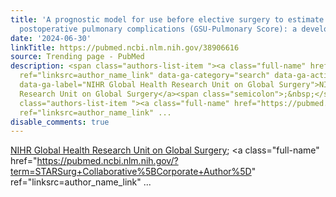 ```yaml
---
title: 'A prognostic model for use before elective surgery to estimate the risk of
  postoperative pulmonary complications (GSU-Pulmonary Score): a development ...'
date: '2024-06-30'
linkTitle: https://pubmed.ncbi.nlm.nih.gov/38906616
source: Trending page - PubMed
description: <span class="authors-list-item "><a class="full-name" href="https://pubmed.ncbi.nlm.nih.gov/?term=NIHR+Global+Health+Research+Unit+on+Global+Surgery%5BCorporate+Author%5D"
  ref="linksrc=author_name_link" data-ga-category="search" data-ga-action="author_link"
  data-ga-label="NIHR Global Health Research Unit on Global Surgery">NIHR Global Health
  Research Unit on Global Surgery</a><span class="semicolon">;&nbsp;</span></span><span
  class="authors-list-item "><a class="full-name" href="https://pubmed.ncbi.nlm.nih.gov/?term=STARSurg+Collaborative%5BCorporate+Author%5D"
  ref="linksrc=author_name_link" ...
disable_comments: true
---
```

<span class="authors-list-item "><a class="full-name" href="https://pubmed.ncbi.nlm.nih.gov/?term=NIHR+Global+Health+Research+Unit+on+Global+Surgery%5BCorporate+Author%5D" ref="linksrc=author_name_link" data-ga-category="search" data-ga-action="author_link" data-ga-label="NIHR Global Health Research Unit on Global Surgery">NIHR Global Health Research Unit on Global Surgery</a><span class="semicolon">;&nbsp;</span></span><span class="authors-list-item "><a class="full-name" href="https://pubmed.ncbi.nlm.nih.gov/?term=STARSurg+Collaborative%5BCorporate+Author%5D" ref="linksrc=author_name_link" ...